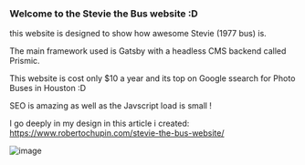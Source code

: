 ### Welcome to the Stevie the Bus website :D

this website is designed to show how awesome Stevie (1977 bus) is. 

The main framework used is Gatsby with a headless CMS backend called Prismic. 

This website is cost only $10 a year and its top on Google ssearch for Photo Buses in Houston :D 

SEO is amazing as well as the Javscript load is small !

I go deeply in my design in this article i created: https://www.robertochupin.com/stevie-the-bus-website/

![image](https://user-images.githubusercontent.com/4098471/131789980-6ee277f1-2651-4513-ab90-5b4858e2de0e.png)



